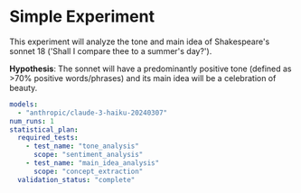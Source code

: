 # Simple Experiment

This experiment will analyze the tone and main idea of Shakespeare's sonnet 18 ('Shall I compare thee to a summer's day?').

**Hypothesis**: The sonnet will have a predominantly positive tone (defined as >70% positive words/phrases) and its main idea will be a celebration of beauty.

```yaml
models:
  - "anthropic/claude-3-haiku-20240307"
num_runs: 1
statistical_plan:
  required_tests:
    - test_name: "tone_analysis"
      scope: "sentiment_analysis"
    - test_name: "main_idea_analysis"
      scope: "concept_extraction"
  validation_status: "complete"
``` 